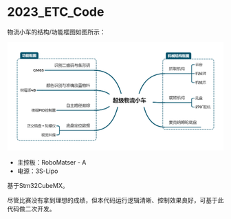 # 2023_ETC_Code

物流小车的结构/功能框图如图所示：

![超级物流小车](./assets/超级物流小车.png)

- 主控板：RoboMatser - A
- 电源：3S-Lipo

基于Stm32CubeMX。

尽管比赛没有拿到理想的成绩，但本代码运行逻辑清晰、控制效果良好，可基于此代码做二次开发。
